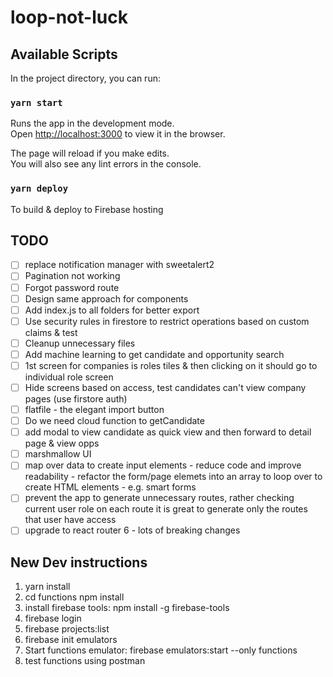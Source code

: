 # loop-not-luck

## Available Scripts

In the project directory, you can run:

### `yarn start`

Runs the app in the development mode.<br>
Open [http://localhost:3000](http://localhost:3000) to view it in the browser.

The page will reload if you make edits.<br>
You will also see any lint errors in the console.

### `yarn deploy`

To build & deploy to Firebase hosting

## TODO

- [ ] replace notification manager with sweetalert2
- [ ] Pagination not working
- [ ] Forgot password route
- [ ] Design same approach for components
- [ ] Add index.js to all folders for better export
- [ ] Use security rules in firestore to restrict operations based on custom claims & test
- [ ] Cleanup unnecessary files
- [ ] Add machine learning to get candidate and opportunity search
- [ ] 1st screen for companies is roles tiles & then clicking on it should go to individual role screen
- [ ] Hide screens based on access, test candidates can't view company pages (use firstore auth)
- [ ] flatfile - the elegant import button
- [ ] Do we need cloud function to getCandidate
- [ ] add modal to view candidate as quick view and then forward to detail page & view opps
- [ ] marshmallow UI
- [ ] map over data to create input elements - reduce code and improve readability - refactor the form/page elemets into an array to loop over to create HTML elements - e.g. smart forms
- [ ] prevent the app to generate unnecessary routes, rather checking current user role on each route it is great to generate only the routes that user have access
- [ ] upgrade to react router 6 - lots of breaking changes

## New Dev instructions

1. yarn install
2. cd functions npm install
3. install firebase tools: npm install -g firebase-tools
4. firebase login
5. firebase projects:list
6. firebase init emulators
7. Start functions emulator: firebase emulators:start --only functions
8. test functions using postman
